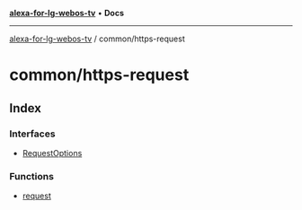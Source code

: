 [**alexa-for-lg-webos-tv**](../../README.md) • **Docs**

***

[alexa-for-lg-webos-tv](../../modules.md) / common/https-request

# common/https-request

## Index

### Interfaces

- [RequestOptions](interfaces/RequestOptions.md)

### Functions

- [request](functions/request.md)
